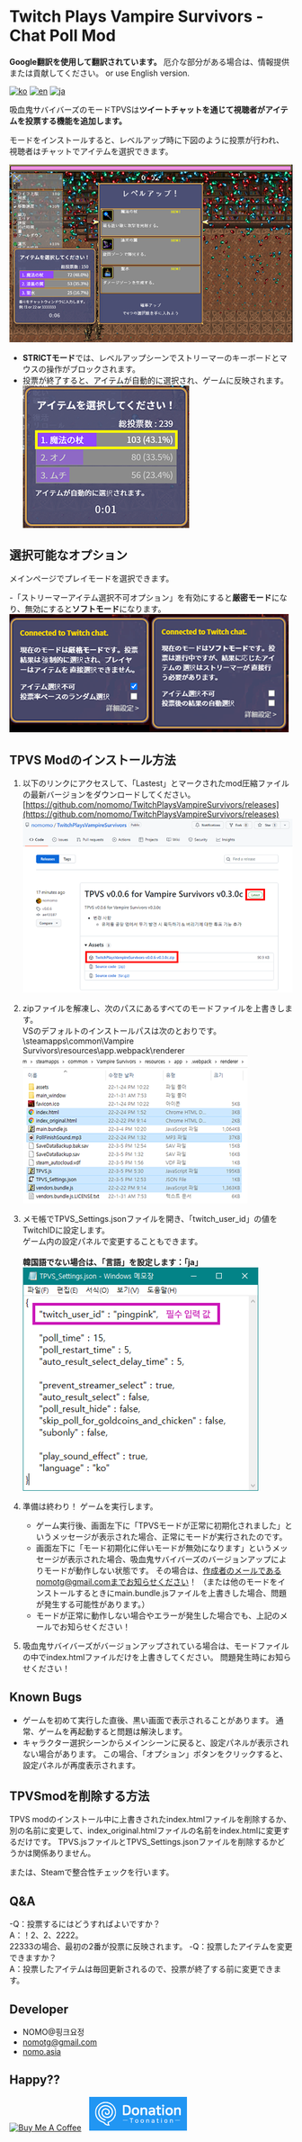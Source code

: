 # Twitch Plays Vampire Survivors - Chat Poll Mod

**Google翻訳を使用して翻訳されています。** 厄介な部分がある場合は、情報提供または貢献してください。 or use English version.

[![ko](https://img.shields.io/badge/lang-ko--kr-green.svg)](https://github.com/nomomo/TwitchPlaysVampireSurvivors/blob/main/README.md)
[![en](https://img.shields.io/badge/lang-en-red.svg)](https://github.com/nomomo/TwitchPlaysVampireSurvivors/blob/main/README.en.md)
[![ja](https://img.shields.io/badge/lang-ja-blue.svg)](https://github.com/nomomo/TwitchPlaysVampireSurvivors/blob/main/README.ja.md)

吸血鬼サバイバーズのモードTPVSは**ツイートチャットを通じて視聴者がアイテムを投票する機能を追加します。**<br />

モードをインストールすると、レベルアップ時に下図のように投票が行われ、<br />
視聴者はチャットでアイテムを選択できます。

![poll](https://raw.githubusercontent.com/nomomo/TwitchPlaysVampireSurvivors/main/images/1_poll_ja.png)

- **STRICTモード**では、レベルアップシーンでストリーマーのキーボードとマウスの操作がブロックされます。
- 投票が終了すると、アイテムが自動的に選択され、ゲームに反映されます。<br />
![tsurun](https://raw.githubusercontent.com/nomomo/TwitchPlaysVampireSurvivors/main/images/2_tsr_ja.png)

## 選択可能なオプション

メインページでプレイモードを選択できます。

-「ストリーマーアイテム選択不可オプション」を有効にすると**厳密モード**になり、無効にすると**ソフトモード**になります。
![Play Mode](https://raw.githubusercontent.com/nomomo/TwitchPlaysVampireSurvivors/main/images/mode_ja.png)

## TPVS Modのインストール方法

1. 以下のリンクにアクセスして、「Lastest」とマークされたmod圧縮ファイルの最新バージョンをダウンロードしてください。
[https://github.com/nomomo/TwitchPlaysVampireSurvivors/releases](https://github.com/nomomo/TwitchPlaysVampireSurvivors/releases)
![main_menu_options](https://raw.githubusercontent.com/nomomo/TwitchPlaysVampireSurvivors/main/images/5_download.png)

2. zipファイルを解凍し、次のパスにあるすべてのモードファイルを上書きします。<br/>
VSのデフォルトのインストールパスは次のとおりです。<br />
\steamapps\common\Vampire Survivors\resources\app\.webpack\renderer<br />
![copy_files](https://raw.githubusercontent.com/nomomo/TwitchPlaysVampireSurvivors/main/images/6_install.png)

3. メモ帳でTPVS_Settings.jsonファイルを開き、「twitch_user_id」の値をTwitchIDに設定します。<br/>ゲーム内の設定パネルで変更することもできます。<br/>
<br /> **韓国語でない場合は、「言語」を設定します：「ja」** <br/>
![set_twitch_id](https://raw.githubusercontent.com/nomomo/TwitchPlaysVampireSurvivors/main/images/3_settings.png)

4. 準備は終わり！ ゲームを実行します。
    - ゲーム実行後、画面左下に「TPVSモードが正常に初期化されました」というメッセージが表示された場合、正常にモードが実行されたのです。
    - 画面左下に「モード初期化に伴いモードが無効になります」というメッセージが表示された場合、吸血鬼サバイバーズのバージョンアップによりモードが動作しない状態です。 その場合は、作成者のメールであるnomotg@gmail.comまでお知らせください！ （または他のモードをインストールするときにmain.bundle.jsファイルを上書きした場合、問題が発生する可能性があります。）
    - モードが正常に動作しない場合やエラーが発生した場合でも、上記のメールでお知らせください！

5. 吸血鬼サバイバーズがバージョンアップされている場合は、モードファイルの中でindex.htmlファイルだけを上書きしてください。 問題発生時にお知らせください！

## Known Bugs

- ゲームを初めて実行した直後、黒い画面で表示されることがあります。 通常、ゲームを再起動すると問題は解決します。
- キャラクター選択シーンからメインシーンに戻ると、設定パネルが表示されない場合があります。 この場合、「オプション」ボタンをクリックすると、設定パネルが再度表示されます。

## TPVSmodを削除する方法

TPVS modのインストール中に上書きされたindex.htmlファイルを削除するか、別の名前に変更して、index_original.htmlファイルの名前をindex.htmlに変更するだけです。
TPVS.jsファイルとTPVS_Settings.jsonファイルを削除するかどうかは関係ありません。

または、Steamで整合性チェックを行います。

## Q&A

-Q：投票するにはどうすればよいですか？<br/> A：！2、2、2222。<br /> 22333の場合、最初の2番が投票に反映されます。
-Q：投票したアイテムを変更できますか？<br/> A：投票したアイテムは毎回更新されるので、投票が終了する前に変更できます。

## Developer

- NOMO@핑크요정
- nomotg@gmail.com
- [nomo.asia](https://nomo.asia)

## Happy??

<a href="https://www.buymeacoffee.com/nomomo" target="_blank"><img src="https://cdn.buymeacoffee.com/buttons/default-yellow.png" alt="Buy Me A Coffee" height="60"></a>　<a href="https://toon.at/donate/636947867320352181" target="_blank"><img src="https://raw.githubusercontent.com/nomomo/Addostream/master/assets/toonation_b11.gif" height="60" alt="Donate with Toonation" /></a>
